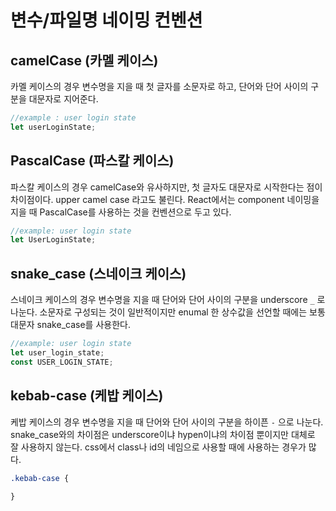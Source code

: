 # 변수/파일명 네이밍 컨벤션

## camelCase (카멜 케이스)

카멜 케이스의 경우 변수명을 지을 때 첫 글자를 소문자로 하고, 단어와 단어 사이의 구분을 대문자로 지어준다.

```javascript
//example : user login state
let userLoginState;
```

## PascalCase (파스칼 케이스)

파스칼 케이스의 경우 camelCase와 유사하지만, 첫 글자도 대문자로 시작한다는 점이 차이점이다.
upper camel case 라고도 불린다.
React에서는 component 네이밍을 지을 때 PascalCase를 사용하는 것을 컨벤션으로 두고 있다.

```javascript
//example: user login state
let UserLoginState;
```

## snake_case (스네이크 케이스)

스네이크 케이스의 경우 변수명을 지을 때 단어와 단어 사이의 구분을 underscore `_` 로 나눈다.
소문자로 구성되는 것이 일반적이지만 enumal 한 상수값을 선언할 때에는 보통 대문자 snake_case를 사용한다.

```javascript
//example: user login state
let user_login_state;
const USER_LOGIN_STATE;
```

## kebab-case (케밥 케이스)

케밥 케이스의 경우 변수명을 지을 때 단어와 단어 사이의 구분을 하이픈 `-` 으로 나눈다.
snake_case와의 차이점은 underscore이냐 hypen이냐의 차이점 뿐이지만 대체로 잘 사용하지 않는다.
css에서 class나 id의 네임으로 사용할 때에 사용하는 경우가 많다.

```css
.kebab-case {
    
}
```
